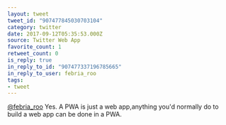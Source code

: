 ```yaml
---
layout: tweet
tweet_id: "907477845030703104"
category: twitter
date: 2017-09-12T05:35:53.000Z
source: Twitter Web App
favorite_count: 1
retweet_count: 0
is_reply: true
in_reply_to_id: "907477337196785665"
in_reply_to_user: febria_roo
tags:
- tweet
---
```


[@febria_roo](https://twitter.com/@febria_roo) Yes. A PWA is just a web app,anything you'd normally do to build a web app can be done in a PWA.
